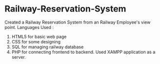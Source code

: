 # Railway-Reservation-System
Created a Railway Reservation System from an Railway Employee's view point.
Languages Used : 
1. HTML5 for basic web page
2. CSS for some designing
3. SQL for managing railway database
4. PHP for connecting frontend to backend.
Used XAMPP application as a server.
